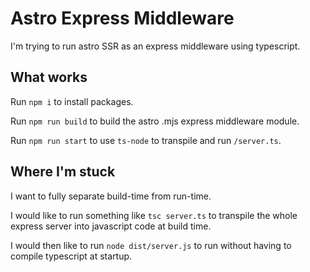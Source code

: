 # Astro Express Middleware

I'm trying to run astro SSR as an express middleware using typescript.

## What works

Run `npm i` to install packages. 

Run `npm run build` to build the astro .mjs express middleware module.

Run `npm run start` to use `ts-node` to transpile and run `/server.ts`.

## Where I'm stuck

I want to fully separate build-time from run-time.

I would like to run something like `tsc server.ts` to transpile the whole express server into javascript code at build time.

I would then like to run `node dist/server.js` to run without having to compile typescript at startup.

